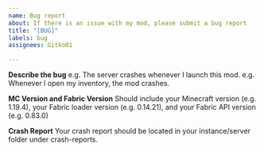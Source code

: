 ```yaml
---
name: Bug report
about: If there is an issue with my mod, please submit a bug report
title: "[BUG]"
labels: bug
assignees: Gitko01

---
```


**Describe the bug**
e.g. The server crashes whenever I launch this mod.
e.g. Whenever I open my inventory, the mod crashes.

**MC Version and Fabric Version**
Should include your Minecraft version (e.g. 1.19.4), your Fabric loader version (e.g. 0.14.21), and your Fabric API version (e.g. 0.83.0)

**Crash Report**
Your crash report should be located in your instance/server folder under crash-reports.
